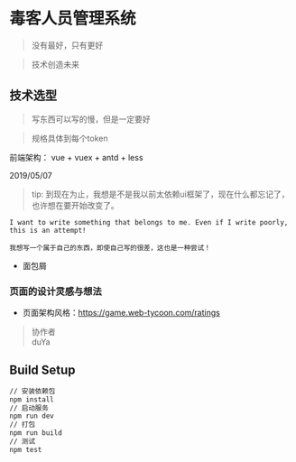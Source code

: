 # 毒客人员管理系统

> 没有最好，只有更好

> 技术创造未来

## 技术选型

> 写东西可以写的慢，但是一定要好

> 规格具体到每个token

前端架构： vue + vuex + antd + less

2019/05/07

> tip: 到现在为止，我想是不是我以前太依赖ui框架了，现在什么都忘记了，也许想在要开始改变了。

```
I want to write something that belongs to me. Even if I write poorly, this is an attempt!

我想写一个属于自己的东西，即使自己写的很差，这也是一种尝试！
```

- 面包屑

### 页面的设计灵感与想法

- 页面架构风格：https://game.web-tycoon.com/ratings

> 协作者  
> duYa 


## Build Setup

``` bash
// 安装依赖包
npm install 
// 启动服务
npm run dev
// 打包
npm run build
// 测试
npm test
```
